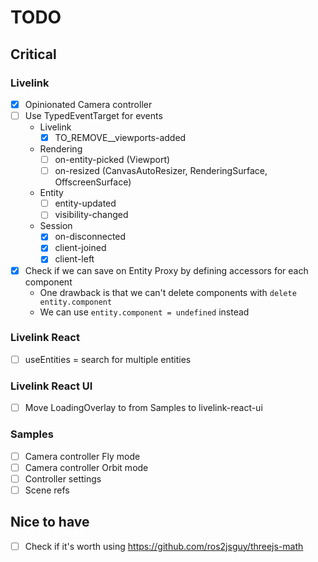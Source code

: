 # TODO

## Critical

### Livelink

- [x] Opinionated Camera controller
- [ ] Use TypedEventTarget for events
    - Livelink
        - [x] TO_REMOVE\_\_viewports-added
    - Rendering
        - [ ] on-entity-picked (Viewport)
        - [ ] on-resized (CanvasAutoResizer, RenderingSurface, OffscreenSurface)
    - Entity
        - [ ] entity-updated
        - [ ] visibility-changed
    - Session
        - [x] on-disconnected
        - [x] client-joined
        - [x] client-left
- [x] Check if we can save on Entity Proxy by defining accessors for each component
    - One drawback is that we can't delete components with `delete entity.component`
    - We can use `entity.component = undefined` instead

### Livelink React

- [ ] useEntities = search for multiple entities

### Livelink React UI

- [ ] Move LoadingOverlay to from Samples to livelink-react-ui

### Samples

- [ ] Camera controller Fly mode
- [ ] Camera controller Orbit mode
- [ ] Controller settings
- [ ] Scene refs

## Nice to have

- [ ] Check if it's worth using https://github.com/ros2jsguy/threejs-math
